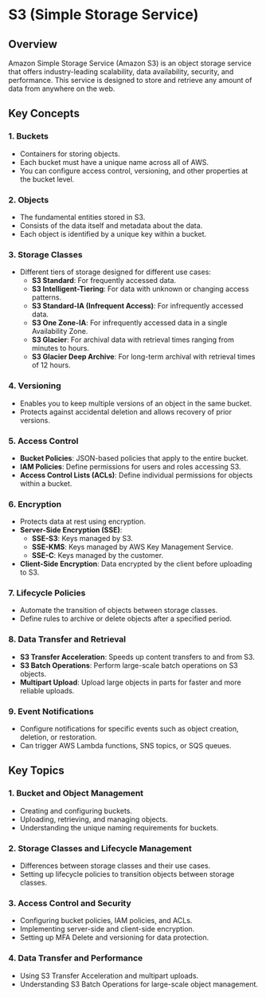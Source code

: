 # S3 (Simple Storage Service)

## Overview

Amazon Simple Storage Service (Amazon S3) is an object storage service that offers industry-leading scalability, data availability, security, and performance. This service is designed to store and retrieve any amount of data from anywhere on the web.

## Key Concepts

### 1. **Buckets**
   - Containers for storing objects.
   - Each bucket must have a unique name across all of AWS.
   - You can configure access control, versioning, and other properties at the bucket level.

### 2. **Objects**
   - The fundamental entities stored in S3.
   - Consists of the data itself and metadata about the data.
   - Each object is identified by a unique key within a bucket.

### 3. **Storage Classes**
   - Different tiers of storage designed for different use cases:
     - **S3 Standard**: For frequently accessed data.
     - **S3 Intelligent-Tiering**: For data with unknown or changing access patterns.
     - **S3 Standard-IA (Infrequent Access)**: For infrequently accessed data.
     - **S3 One Zone-IA**: For infrequently accessed data in a single Availability Zone.
     - **S3 Glacier**: For archival data with retrieval times ranging from minutes to hours.
     - **S3 Glacier Deep Archive**: For long-term archival with retrieval times of 12 hours.

### 4. **Versioning**
   - Enables you to keep multiple versions of an object in the same bucket.
   - Protects against accidental deletion and allows recovery of prior versions.

### 5. **Access Control**
   - **Bucket Policies**: JSON-based policies that apply to the entire bucket.
   - **IAM Policies**: Define permissions for users and roles accessing S3.
   - **Access Control Lists (ACLs)**: Define individual permissions for objects within a bucket.

### 6. **Encryption**
   - Protects data at rest using encryption.
   - **Server-Side Encryption (SSE)**:
     - **SSE-S3**: Keys managed by S3.
     - **SSE-KMS**: Keys managed by AWS Key Management Service.
     - **SSE-C**: Keys managed by the customer.
   - **Client-Side Encryption**: Data encrypted by the client before uploading to S3.

### 7. **Lifecycle Policies**
   - Automate the transition of objects between storage classes.
   - Define rules to archive or delete objects after a specified period.

### 8. **Data Transfer and Retrieval**
   - **S3 Transfer Acceleration**: Speeds up content transfers to and from S3.
   - **S3 Batch Operations**: Perform large-scale batch operations on S3 objects.
   - **Multipart Upload**: Upload large objects in parts for faster and more reliable uploads.

### 9. **Event Notifications**
   - Configure notifications for specific events such as object creation, deletion, or restoration.
   - Can trigger AWS Lambda functions, SNS topics, or SQS queues.


## Key Topics 

### 1. **Bucket and Object Management**
   - Creating and configuring buckets.
   - Uploading, retrieving, and managing objects.
   - Understanding the unique naming requirements for buckets.

### 2. **Storage Classes and Lifecycle Management**
   - Differences between storage classes and their use cases.
   - Setting up lifecycle policies to transition objects between storage classes.

### 3. **Access Control and Security**
   - Configuring bucket policies, IAM policies, and ACLs.
   - Implementing server-side and client-side encryption.
   - Setting up MFA Delete and versioning for data protection.

### 4. **Data Transfer and Performance**
   - Using S3 Transfer Acceleration and multipart uploads.
   - Understanding S3 Batch Operations for large-scale object management.

